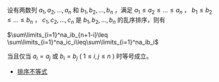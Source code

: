 设有两数列 $a_1,a_2,...,a_n$ 和 $b_1,b_2,...,b_n$ ，满足 $a_1\leq a_2\leq...\leq a_n$ ， $b_1 \leq b_2 \leq...\leq b_n$ ， $c_1,c_2,...,c_n$ 是 $b_1,b_2,...,b_n$ 的乱序排序，则有

$\sum\limits_{i=1}^na_ib_{n+1-i}\leq \sum\limits_{i=1}^na_ic_i\leq\sum\limits_{i=1}^na_ib_i$

当且仅当 $a_i=a_j$ 或 $b_i=b_j$ ( $1\leq i,j\leq n$ ) 时等号成立。



- [排序不等式](https://baike.baidu.com/item/%E6%8E%92%E5%BA%8F%E4%B8%8D%E7%AD%89%E5%BC%8F)
